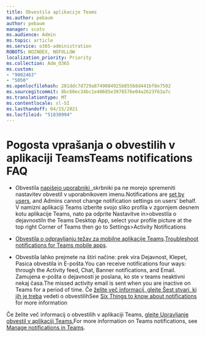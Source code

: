 ```yaml
---
title: Obvestila aplikacije Teams
ms.author: pebaum
author: pebaum
manager: scotv
ms.audience: Admin
ms.topic: article
ms.service: o365-administration
ROBOTS: NOINDEX, NOFOLLOW
localization_priority: Priority
ms.collection: Adm_O365
ms.custom:
- "9002463"
- "5050"
ms.openlocfilehash: 281ddc7d729a8749084925b85568d441bf8e7502
ms.sourcegitcommit: 8bc60ec34bc1e40685e3976576e04a2623f63a7c
ms.translationtype: MT
ms.contentlocale: sl-SI
ms.lasthandoff: 04/15/2021
ms.locfileid: "51830994"
---
```

# <a name="teams-notifications-faq"></a><span data-ttu-id="acef6-102">Pogosta vprašanja o obvestilih v aplikaciji Teams</span><span class="sxs-lookup"><span data-stu-id="acef6-102">Teams notifications FAQ</span></span>


- <span data-ttu-id="acef6-103">Obvestila [napišejo uporabniki ,](https://support.microsoft.com/office/1cc31834-5fe5-412b-8edb-43fecc78413d)skrbniki pa ne morejo spremeniti nastavitev obvestil v uporabnikovem imenu.</span><span class="sxs-lookup"><span data-stu-id="acef6-103">Notifications are [set by users](https://support.microsoft.com/office/1cc31834-5fe5-412b-8edb-43fecc78413d), and Admins cannot change notification settings on users' behalf.</span></span> <span data-ttu-id="acef6-104">V namizni aplikaciji Teams izberite svojo sliko profila v zgornjem desnem kotu aplikacije Teams, nato pa odprite Nastavitve in>obvestila o dejavnosti</span><span class="sxs-lookup"><span data-stu-id="acef6-104">In the Teams Desktop App, select your profile picture at the top right Corner of Teams then go to Settings>Activity Notifications</span></span>

- <span data-ttu-id="acef6-105">[Obvestila o odpravljanju težav za mobilne aplikacije Teams](https://support.microsoft.com/office/6d125ac2-e440-4fab-8e4c-2227a52d460c).</span><span class="sxs-lookup"><span data-stu-id="acef6-105">[Troubleshoot notifications for Teams mobile apps](https://support.microsoft.com/office/6d125ac2-e440-4fab-8e4c-2227a52d460c).</span></span>

- <span data-ttu-id="acef6-106">Obvestila lahko prejmete na štiri načine: prek vira Dejavnost, Klepet, Pasica obvestila in E-pošta.</span><span class="sxs-lookup"><span data-stu-id="acef6-106">You can receive notifications four ways: through the Activity feed, Chat, Banner notifications, and Email.</span></span> <span data-ttu-id="acef6-107">Zamujena e-pošta o dejavnosti je poslana, ko ste v teams neaktivni nekaj časa.</span><span class="sxs-lookup"><span data-stu-id="acef6-107">The missed activity email is sent when you are inactive on Teams for a period of time.</span></span> <span data-ttu-id="acef6-108">Če [želite več informacij, glejte Šest stvari, ki jih je treba](https://support.microsoft.com/office/abb62c60-3d15-4968-b86a-42fea9c22cf4) vedeti o obvestilih</span><span class="sxs-lookup"><span data-stu-id="acef6-108">See [Six Things to know about notifications](https://support.microsoft.com/office/abb62c60-3d15-4968-b86a-42fea9c22cf4) for more information</span></span>

<span data-ttu-id="acef6-109">Če želite več informacij o obvestilih v aplikaciji Teams, [glejte Upravljanje obvestil v aplikaciji Teams.](https://support.office.com/article/1cc31834-5fe5-412b-8edb-43fecc78413d#ID0EAABAAA)</span><span class="sxs-lookup"><span data-stu-id="acef6-109">For more information on Teams notifications, see  [Manage notifications in Teams](https://support.office.com/article/1cc31834-5fe5-412b-8edb-43fecc78413d#ID0EAABAAA).</span></span>
